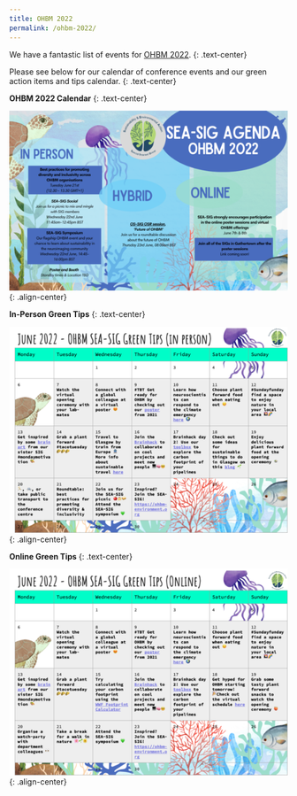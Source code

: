 ```yaml
---
title: OHBM 2022
permalink: /ohbm-2022/
---
```


We have a fantastic list of events for [OHBM 2022](https://www.humanbrainmapping.org/i4a/pages/index.cfm?pageid=4114).
{: .text-center}

Please see below for our calendar of conference events and our green action items and tips calendar.
{: .text-center}

**OHBM 2022 Calendar**
{: .text-center}

![OHBM 2022 calendar](/assets/images/events/2022_schedule-600x388.png){: .align-center}

**In-Person Green Tips**
{: .text-center}

![OHBM 2022 in-person green tips](/assets/images/events/SEA-SIG_2022_GreenTips_InPerson_v2-600x444.png){: .align-center}

**Online Green Tips**
{: .text-center}

![OHBM 2022 online green tips](/assets/images/events/SEA-SIG_2022_GreenTips_Online_v2-600x444.png){: .align-center}
